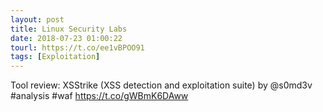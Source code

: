 ```yaml
---
layout: post
title: Linux Security Labs
date: 2018-07-23 01:00:22
tourl: https://t.co/ee1vBPOO91
tags: [Exploitation]
---
```

Tool review: XSStrike (XSS detection and exploitation suite) by @s0md3v #analysis #waf https://t.co/gWBmK6DAww